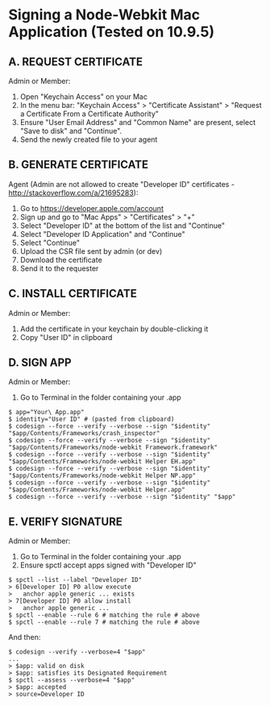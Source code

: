 # Signing a Node-Webkit Mac Application (Tested on 10.9.5)

## A. REQUEST CERTIFICATE 
Admin or Member:

1. Open "Keychain Access" on your Mac
1. In the menu bar: "Keychain Access" > "Certificate Assistant" > "Request a Certificate From a Certificate Authority"
1. Ensure "User Email Address" and "Common Name" are present, select "Save to disk" and "Continue".
1. Send the newly created file to your agent

## B. GENERATE CERTIFICATE 
Agent (Admin are not allowed to create "Developer ID" certificates - http://stackoverflow.com/a/21695283):

1. Go to https://developer.apple.com/account
1. Sign up and go to "Mac Apps" > "Certificates" > "+"
1. Select "Developer ID" at the bottom of the list and "Continue"
1. Select "Developer ID Application" and "Continue"
1. Select "Continue"
1. Upload the CSR file sent by admin (or dev)
1. Download the certificate
1. Send it to the requester

## C. INSTALL CERTIFICATE 
Admin or Member:

1. Add the certificate in your keychain by double-clicking it
1. Copy "User ID" in clipboard

## D. SIGN APP
Admin or Member:

1. Go to Terminal in the folder containing your .app

```
$ app="Your\ App.app"
$ identity="User ID" # (pasted from clipboard)
$ codesign --force --verify --verbose --sign "$identity" "$app/Contents/Frameworks/crash_inspector"
$ codesign --force --verify --verbose --sign "$identity" "$app/Contents/Frameworks/node-webkit Framework.framework"
$ codesign --force --verify --verbose --sign "$identity" "$app/Contents/Frameworks/node-webkit Helper EH.app"
$ codesign --force --verify --verbose --sign "$identity" "$app/Contents/Frameworks/node-webkit Helper NP.app"
$ codesign --force --verify --verbose --sign "$identity" "$app/Contents/Frameworks/node-webkit Helper.app"
$ codesign --force --verify --verbose --sign "$identity" "$app"
```

## E. VERIFY SIGNATURE
Admin or Member:

1. Go to Terminal in the folder containing your .app
1. Ensure spctl accept apps signed with "Developer ID"

```
$ spctl --list --label "Developer ID"
> 6[Developer ID] P0 allow execute
>   anchor apple generic ... exists
> 7[Developer ID] P0 allow install
>   anchor apple generic ...
$ spctl --enable --rule 6 # matching the rule # above
$ spctl --enable --rule 7 # matching the rule # above
```

And then:

```
$ codesign --verify --verbose=4 "$app"
...
> $app: valid on disk
> $app: satisfies its Designated Requirement
$ spctl --assess --verbose=4 "$app"
> $app: accepted
> source=Developer ID
```
